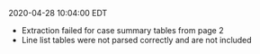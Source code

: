 2020-04-28 10:04:00 EDT


- Extraction failed for case summary tables from page 2
- Line list tables were not parsed correctly and are not included
